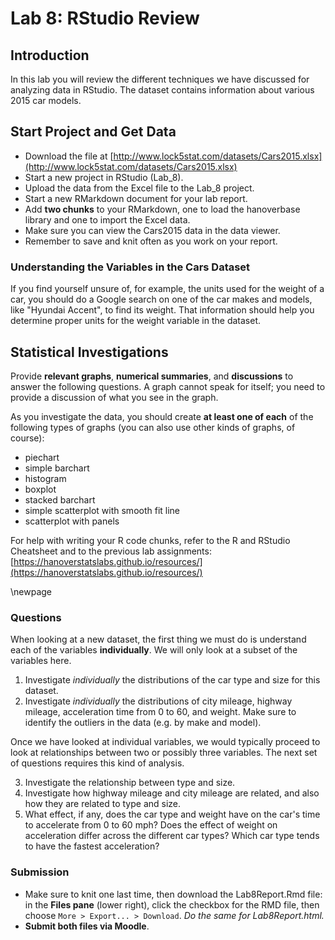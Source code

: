 # Lab 8: RStudio Review

## Introduction

In this lab you will review the different techniques we have discussed for analyzing data in RStudio. The dataset contains information about various 2015 car models.

## Start Project and Get Data

- Download the file at
[http://www.lock5stat.com/datasets/Cars2015.xlsx](http://www.lock5stat.com/datasets/Cars2015.xlsx)
- Start a new project in RStudio (Lab_8).
- Upload the data from the Excel file to the Lab_8 project.
- Start a new RMarkdown document for your lab report.
- Add **two chunks** to your RMarkdown, one to load the hanoverbase library and one to import the Excel data.
- Make sure you can view the Cars2015 data in the data viewer.
- Remember to save and knit often as you work on your report.

### Understanding the Variables in the Cars Dataset

If you find yourself unsure of, for example, the units used for the weight of a car, you should do a Google search on one of the car makes and models, like "Hyundai Accent", to find its weight. That information should help you determine proper units for the weight variable in the dataset.

## Statistical Investigations

Provide **relevant graphs**, **numerical summaries**, and **discussions** to answer the following questions. A graph cannot speak for itself; you need to provide a discussion of what you see in the graph.

As you investigate the data, you should create **at least one of each** of the following types of graphs (you can also use other kinds of graphs, of course):

- piechart
- simple barchart
- histogram
- boxplot
- stacked barchart
- simple scatterplot with smooth fit line
- scatterplot with panels

For help with writing your R code chunks, refer to the R and RStudio Cheatsheet and to the previous lab assignments: [https://hanoverstatslabs.github.io/resources/](https://hanoverstatslabs.github.io/resources/)

\newpage

### Questions

When looking at a new dataset, the first thing we must do is understand each of the variables **individually**. We will only look at a subset of the variables here.

1. Investigate *individually* the distributions of the car type and size for this dataset.
2. Investigate *individually* the distributions of city mileage, highway mileage, acceleration time from 0 to 60, and weight. Make sure to identify the outliers in the data (e.g. by make and model).

Once we have looked at individual variables, we would typically proceed to look at relationships between two or possibly three variables. The next set of questions requires this kind of analysis.

3. Investigate the relationship between type and size.
4. Investigate how highway mileage and city mileage are related, and also how they are related to type and size.
5. What effect, if any, does the car type and weight have on the car's time to accelerate from 0 to 60 mph? Does the effect of weight on acceleration differ across the different car types? Which car type tends to have the fastest acceleration?

### Submission

- Make sure to knit one last time, then download the Lab8Report.Rmd file: in the **Files pane** (lower right), click the checkbox for the RMD file, then choose `More > Export... > Download`. *Do the same for Lab8Report.html.*
- **Submit both files via Moodle**.
